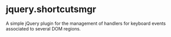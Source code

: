 jquery.shortcutsmgr
===================

A simple jQuery plugin for the management of handlers for keyboard events associated to several DOM regions.
